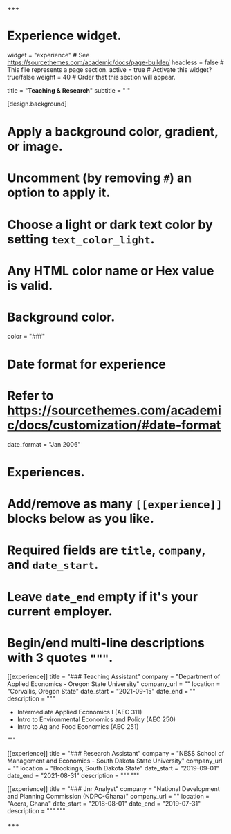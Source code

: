 +++
# Experience widget.
widget = "experience"  # See https://sourcethemes.com/academic/docs/page-builder/
headless = false  # This file represents a page section.
active = true  # Activate this widget? true/false
weight = 40  # Order that this section will appear.

title = "**Teaching & Research**"
subtitle = " "

[design.background]
  # Apply a background color, gradient, or image.
  #   Uncomment (by removing `#`) an option to apply it.
  #   Choose a light or dark text color by setting `text_color_light`.
  #   Any HTML color name or Hex value is valid.

  # Background color.
  color = "#fff"

# Date format for experience
#   Refer to https://sourcethemes.com/academic/docs/customization/#date-format
date_format = "Jan 2006"

# Experiences.
#   Add/remove as many `[[experience]]` blocks below as you like.
#   Required fields are `title`, `company`, and `date_start`.
#   Leave `date_end` empty if it's your current employer.
#   Begin/end multi-line descriptions with 3 quotes `"""`.
[[experience]]
  title = "### Teaching Assistant"
  company = "Department of Applied Economics - Oregon State University"
  company_url = ""
  location = "Corvallis, Oregon State"
  date_start = "2021-09-15"
  date_end = ""
  description = """
  
  * Intermediate Applied Economics I (AEC 311)
  * Intro to Environmental Economics and Policy (AEC 250)
  * Intro to Ag and Food Economics (AEC 251)

  """

[[experience]]
  title = "### Research Assistant"
  company = "NESS School of Management and Economics - South Dakota State University"
  company_url = ""
  location = "Brookings, South Dakota State"
  date_start = "2019-09-01"
  date_end = "2021-08-31"
  description = """ """

[[experience]]
  title = "### Jnr Analyst"
  company = "National Development and Planning Commission (NDPC-Ghana)"
  company_url = ""
  location = "Accra, Ghana"
  date_start = "2018-08-01"
  date_end = "2019-07-31"
  description = """ """
  
+++
